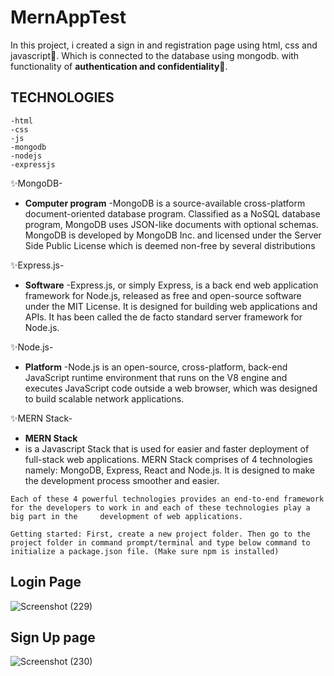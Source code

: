 # MernAppTest

In this project, i created a sign in and registration page using html, css and javascript🎁. Which is connected to the database using mongodb.
with functionality of **authentication and confidentiality**👬.


## TECHNOLOGIES 
    -html
    -css
    -js
    -mongodb
    -nodejs
    -expressjs


✨MongoDB-
  - **Computer program**
 -MongoDB is a source-available cross-platform document-oriented database program. Classified as a NoSQL database program, MongoDB uses JSON-like documents with          optional schemas. MongoDB is developed by MongoDB Inc. and licensed under the Server Side Public License which is deemed non-free by several distributions

✨Express.js-
  - **Software**
    -Express.js, or simply Express, is a back end web application framework for Node.js, released as free and open-source software under the MIT License. It is         designed for building web applications and APIs. It has been called the de facto standard server framework for Node.js.

✨Node.js-
  - **Platform**
    -Node.js is an open-source, cross-platform, back-end JavaScript runtime environment that runs on the V8 engine and executes JavaScript code outside a web browser,       which was designed to build scalable network applications.

✨MERN Stack-
  - **MERN Stack**
   -  is a Javascript Stack that is used for easier and faster deployment of full-stack web applications. MERN Stack comprises of 4 technologies namely: MongoDB,    Express, React and Node.js. It is designed to make the development process smoother and easier.

    Each of these 4 powerful technologies provides an end-to-end framework for the developers to work in and each of these technologies play a big part in the     development of web applications.

    Getting started: First, create a new project folder. Then go to the project folder in command prompt/terminal and type below command to initialize a package.json file. (Make sure npm is installed) 

## Login Page
![Screenshot (229)](https://user-images.githubusercontent.com/58565820/182304982-f22e2af7-8036-4da8-bddd-5344ce6220e0.png)

## Sign Up page
![Screenshot (230)](https://user-images.githubusercontent.com/58565820/182305228-6803f190-a20d-4ab0-b73e-4bd0816cd26c.png)

